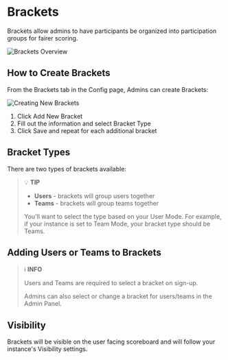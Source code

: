# Brackets

Brackets allow admins to have participants be organized into participation groups for fairer scoring.

![Brackets Overview](https://docs.ctfd.io/assets/images/brackets-overview-137771920c657ae3497318bd9196a6bf.png)

## How to Create Brackets

From the Brackets tab in the Config page, Admins can create Brackets:

![Creating New Brackets](https://docs.ctfd.io/assets/images/brackets-new-73fdf834b019e7e91b6558f9ce25d239.png)

1. Click Add New Bracket
2. Fill out the information and select Bracket Type
3. Click Save and repeat for each additional bracket

## Bracket Types

There are two types of brackets available:

> 💡 **TIP**
> 
> - **Users** - brackets will group users together
> - **Teams** - brackets will group teams together
>
> You'll want to select the type based on your User Mode. For example, if your instance is set to Team Mode, your bracket type should be Teams.

## Adding Users or Teams to Brackets

> ℹ️ **INFO**
>
> Users and Teams are required to select a bracket on sign-up.
>
> Admins can also select or change a bracket for users/teams in the Admin Panel.

## Visibility

Brackets will be visible on the user facing scoreboard and will follow your instance's Visibility settings.